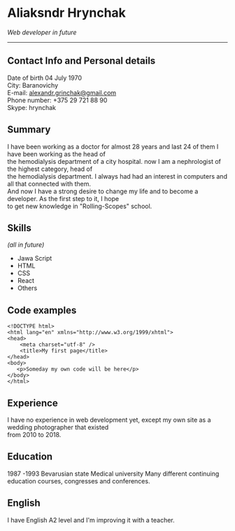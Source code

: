 # Aliaksndr Hrynchak #
*Web developer in future*

***

## Contact Info and Personal details ## 
  Date of birth 04 July 1970   
  City: Baranovichy  
  E-mail: alexandr.grinchak@gmail.com  
  Phone number: +375 29 721 88 90  
  Skype: hrynchak  

 ## Summary ##
 I have been working as a doctor for almost 28 years and last 24 of them I have been working as the head of  
 the hemodialysis department of a city hospital. now I am a nephrologist of the highest category, head of  
 the hemodialysis department. I always had had an interest in computers and all that connected with them.  
 And now I have a strong desire to change my life and to become a developer. As the first step to it, I hope  
 to get new knowledge in "Rolling-Scopes" school.
 
 ## Skills ##
 *(all in future)* 
 * Jawa Script  
 * HTML  
 * CSS  
 * React 
 * Others
 
## Code examples 
  ```
  <!DOCTYPE html>
  <html lang="en" xmlns="http://www.w3.org/1999/xhtml">
  <head>
      <meta charset="utf-8" />
      <title>My first page</title>
  </head>
  <body>
     <p>Someday my own code will be here</p>
  </body>
  </html>
  ```
## Experience ##
I have no experience in web development yet, except my own site as a wedding photographer that existed  
from 2010 to 2018.

## Education ##
1987 -1993 Bevarusian state Medical university
Many different continuing education courses, congresses and conferences.

## English ## 
I have English A2 level and I'm improving it with a teacher.  

